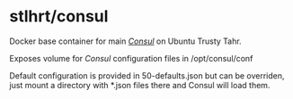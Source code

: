 stlhrt/consul
=========================
Docker base container for main [_Consul_](http://www.consul.io/) on Ubuntu Trusty Tahr.

Exposes volume for _Consul_ configuration files in /opt/consul/conf

Default configuration is provided in 50-defaults.json but can be overriden, just mount a directory with *.json files there and Consul will load them.